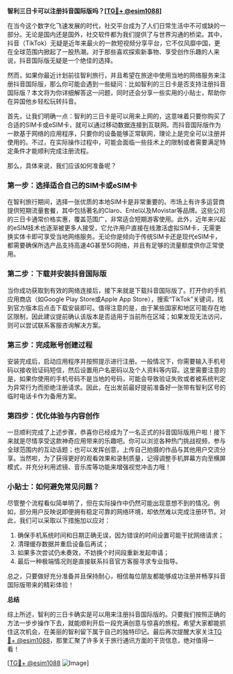 **智利三日卡可以注册抖音国际版吗？[[TG💪+ @esim1088](https://t.me/s/esim1088)]**

在当今这个数字化飞速发展的时代，社交平台成为了人们日常生活中不可或缺的一部分。无论是国内还是国外，社交软件都为我们提供了与世界沟通的桥梁。其中，抖音（TikTok）无疑是近年来最火的一款短视频分享平台，它不仅风靡中国，更在全球范围内掀起了一股热潮。对于那些喜欢探索新事物、享受创作乐趣的人来说，抖音国际版无疑是一个绝佳的选择。

然而，如果你最近计划前往智利旅行，并且希望在旅途中使用当地的网络服务来注册抖音国际版，那么你可能会遇到一些疑问：比如智利的三日卡是否支持注册抖音国际版？本文将为你详细解答这一问题，同时还会分享一些实用的小贴士，帮助你在异国他乡轻松玩转抖音。

首先，让我们明确一点：智利的三日卡是可以用来上网的，这意味着只要你购买了合适的SIM卡或eSIM卡，就可以通过移动数据连接到互联网。而抖音国际版作为一款基于网络的应用程序，只要你的设备能够正常联网，理论上是完全可以注册并使用的。不过，在实际操作过程中，可能会面临一些技术上的限制或者需要满足特定条件才能顺利完成注册流程。

那么，具体来说，我们应该如何准备呢？

### 第一步：选择适合自己的SIM卡或eSIM卡

在智利旅行期间，选择一张优质的本地SIM卡是非常重要的。市场上有许多运营商提供短期流量套餐，其中包括著名的Claro、Entel以及Movistar等品牌。这些公司的三日卡通常价格实惠，覆盖范围广，非常适合短期游客使用。此外，近年来兴起的eSIM技术也逐渐被更多人接受，它允许用户直接在线激活虚拟SIM卡，无需更换实体卡即可享受当地网络服务。无论你是倾向于传统SIM卡还是现代eSIM卡，都需要确保所选产品支持高速4G甚至5G网络，并且有足够的流量额度供你正常使用。

### 第二步：下载并安装抖音国际版

当你成功获取到有效的网络连接后，接下来就是下载抖音国际版了。打开你的手机应用商店（如Google Play Store或Apple App Store），搜索“TikTok”关键词，找到官方版本后点击下载安装即可。值得注意的是，由于某些国家和地区可能存在地区限制，因此建议提前确认该版本是否适用于当前所在区域；如果发现无法访问，则可以尝试联系客服咨询解决方案。

### 第三步：完成账号创建过程

安装完成后，启动应用程序并按照提示进行注册。一般情况下，你需要输入手机号码以接收验证码短信，然后设置用户名密码以及个人资料等内容。这里需要注意的是，如果你使用的手机号码不是当地的号码，可能会导致验证失败或者被系统判定为异常行为而拒绝注册请求。因此，在出发前最好提前准备好一张带有智利区号的临时电话卡作为备用方案。

### 第四步：优化体验与内容创作

一旦顺利完成了上述步骤，恭喜你已经成为了一名正式的抖音国际版用户啦！接下来就是尽情享受这款神奇应用带来的乐趣吧。你可以浏览各种热门挑战视频，参与全球范围内的互动话题；也可以发挥创意，上传自己拍摄的作品与其他用户交流分享。当然啦，为了获得更好的观看效果和录制质量，记得调整手机屏幕方向至横屏模式，并充分利用滤镜、音乐库等功能来增强视觉冲击力哦！

### 小贴士：如何避免常见问题？

尽管整个流程看似简单明了，但在实际操作中仍然可能出现意想不到的情况。例如，部分用户反映说即便拥有稳定可靠的网络环境，却依然难以完成注册环节。对此，我们可以采取以下措施加以应对：

1. 确保手机系统时间和日期正确无误，因为错误的时间设置可能干扰网络请求；
2. 清理缓存数据并重启设备后再试；
3. 如果多次尝试仍未奏效，不妨换个时间段重新发起申请；
4. 最后一种极端情况则是直接联系抖音官方客服寻求专业指导。

总之，只要做好充分准备并且保持耐心，相信每位朋友都能够成功注册并畅享抖音国际版带来的精彩体验！

**总结**

综上所述，智利的三日卡确实是可以用来注册抖音国际版的。只要我们按照正确的方法一步步操作下去，就能顺利开启一段充满创意与惊喜的旅程。希望大家都能抓住这次机会，在美丽的智利留下属于自己的独特印记。最后再次提醒大家关注[TG💪+ @esim1088](https://t.me/s/esim1088)，那里汇聚了许多关于旅行通讯方面的干货信息，绝对值得一看！

[[TG💪+ @esim1088](https://t.me/s/esim1088) ![Image](https://i.postimg.cc/4NQfJmqS/Snipaste-2025-05-13-00-14-12.png)]